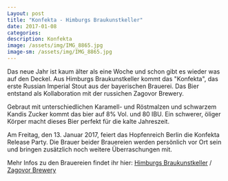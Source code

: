 ```yaml
---
Layout: post
title: "Konfekta - Himburgs Braukunstkeller"
date: 2017-01-08
categories:
description: Konfekta
image: /assets/img/IMG_8865.jpg
image-sm: /assets/img/IMG_8865.jpg
---
```

Das neue Jahr ist kaum älter als eine Woche und schon gibt es wieder was auf den Deckel.
Aus Himburgs Braukunstkeller kommt das "Konfekta", das erste Russian Imperial Stout aus der bayerischen Brauerei. Das Bier entstand als Kollaboration mit der russichen Zagovor Brewery.

Gebraut mit unterschiedlichen Karamell- und Röstmalzen und schwarzem Kandis Zucker kommt das bier auf 8% Vol. und 80 IBU. Ein schwerer, öliger Körper macht dieses Bier perfekt für die kalte Jahreszeit.

Am Freitag, den 13. Januar 2017, feiert das Hopfenreich Berlin die Konfekta Release Party. Die Brauer beider Brauereien werden persönlich vor Ort sein und bringen zusätzlich noch weitere Überraschungen mit.

Mehr Infos zu den Brauereien findet ihr hier: [Himburgs Braukunstkeller](http://himburgs.com/en/) / [Zagovor Brewery](http://zagovorbrewery.com/)
